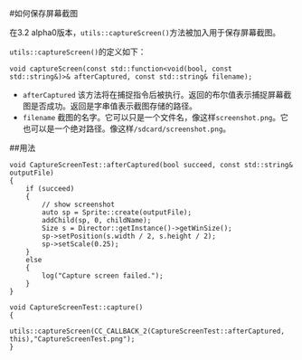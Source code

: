 #如何保存屏幕截图

在3.2 alpha0版本，`utils::captureScreen()`方法被加入用于保存屏幕截图。 

`utils::captureScreen()`的定义如下：

```
void captureScreen(const std::function<void(bool, const std::string&)>& afterCaptured, const std::string& filename);
```

- `afterCaptured` 该方法将在捕捉指令后被执行。返回的布尔值表示捕捉屏幕截图是否成功。返回是字串值表示截图存储的路径。
- `filename` 截图的名字。它可以只是一个文件名，像这样`screenshot.png`。它也可以是一个绝对路径。像这样`/sdcard/screenshot.png`。

##用法

```
void CaptureScreenTest::afterCaptured(bool succeed, const std::string& outputFile)
{
    if (succeed)
    {
        // show screenshot
        auto sp = Sprite::create(outputFile);
        addChild(sp, 0, childName);
        Size s = Director::getInstance()->getWinSize();
        sp->setPosition(s.width / 2, s.height / 2);
        sp->setScale(0.25);
    }
    else
    {
        log("Capture screen failed.");
    }
}

void CaptureScreenTest::capture()
{
    utils::captureScreen(CC_CALLBACK_2(CaptureScreenTest::afterCaptured, this),"CaptureScreenTest.png");
}
```